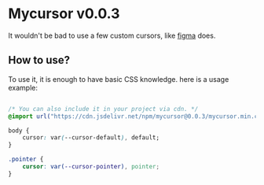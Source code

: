 # Mycursor v0.0.3

It wouldn't be bad to use a few custom cursors, like [figma](https://figma.com) does.

## How to use?

To use it, it is enough to have basic CSS knowledge. here is a usage example:

```css

/* You can also include it in your project via cdn. */
@import url("https://cdn.jsdelivr.net/npm/mycursor@0.0.3/mycursor.min.css")

body {
    cursor: var(--cursor-default), default;
}

.pointer {
    cursor: var(--cursor-pointer), pointer;
}
```